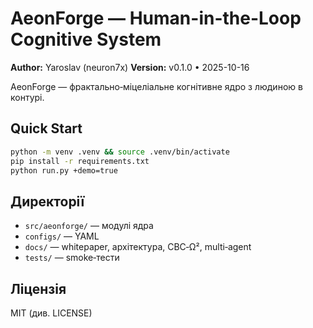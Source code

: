 # AeonForge — Human-in-the-Loop Cognitive System
**Author:** Yaroslav (neuron7x)
**Version:** v0.1.0 • 2025-10-16

AeonForge — фрактально‑міцеліальне когнітивне ядро з людиною в контурі.

## Quick Start
```bash
python -m venv .venv && source .venv/bin/activate
pip install -r requirements.txt
python run.py +demo=true
```

## Директорії
- `src/aeonforge/` — модулі ядра
- `configs/` — YAML
- `docs/` — whitepaper, архітектура, CBC‑Ω², multi‑agent
- `tests/` — smoke‑тести

## Ліцензія
MIT (див. LICENSE)
